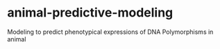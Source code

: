 # animal-predictive-modeling
Modeling to predict phenotypical expressions of DNA Polymorphisms in animal

